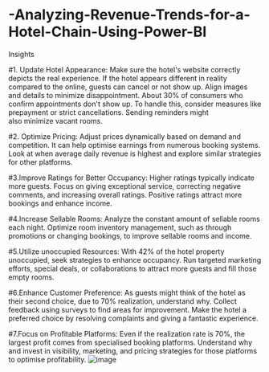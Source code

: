 # -Analyzing-Revenue-Trends-for-a-Hotel-Chain-Using-Power-BI

Insights 


#1. Update Hotel Appearance:
Make sure the hotel's website correctly depicts the real experience. If the hotel appears different in reality compared to the online,
guests can cancel or not show up. Align images and details to minimize disappointment. About 30% of consumers who confirm appointments don't show up.
To handle this, consider measures like prepayment or strict cancellations. Sending reminders might also minimize vacant rooms.

#2. Optimize Pricing: 
Adjust prices dynamically based on demand and competition. It can help optimise earnings from numerous booking systems.
Look at when average daily revenue is highest and explore similar strategies for other platforms.

#3.Improve Ratings for Better Occupancy:
Higher ratings typically indicate more guests. Focus on giving exceptional service, correcting negative comments,
and increasing overall ratings. Positive ratings attract more bookings and enhance income.

#4.Increase Sellable Rooms:
Analyze the constant amount of sellable rooms each night. Optimize room inventory management, such as through promotions or
changing bookings, to improve sellable rooms and income.

#5.Utilize unoccupied Resources:
With 42% of the hotel property unoccupied, seek strategies to enhance occupancy.
Run targeted marketing efforts, special deals, or collaborations to attract more guests and fill those empty rooms.

#6.Enhance Customer Preference:
As guests might think of the hotel as their second choice, due to 70% realization, understand why.
Collect feedback using surveys to find areas for improvement. Make the hotel a preferred choice by resolving complaints and giving a fantastic experience.

#7.Focus on Profitable Platforms:
Even if the realization rate is 70%, the largest profit comes from specialised booking platforms.
Understand why and invest in visibility, marketing, and pricing strategies for those platforms to optimise profitability.
![image](https://github.com/KundanMooo/-Analyzing-Revenue-Trends-for-a-Hotel-Chain-Using-Power-BI/assets/130728166/a1ece41d-42da-49fa-be5b-ab4839bfb597)
